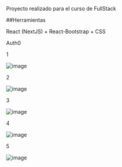 Proyecto realizado para el curso de FullStack

##Herramientas

React (NextJS) + React-Bootstrap + CSS

Auth0

1

![image](https://github.com/rafopm/rafashop-front/assets/5562967/c483984b-1298-4e2f-83d0-4c6a1540406e)

2

![image](https://github.com/rafopm/rafashop-front/assets/5562967/efca1b3f-fa5d-4500-b9f2-321817fc4d73)

3

![image](https://github.com/rafopm/rafashop-front/assets/5562967/baa55c16-1434-41fe-aa41-05b7a8a6f3ac)

4

![image](https://github.com/rafopm/rafashop-front/assets/5562967/44943709-f773-4265-b9f8-de5b27d3d1e7)

5

![image](https://github.com/rafopm/rafashop-front/assets/5562967/dd8a7362-3f69-47d1-af24-269e7e13ddb4)




